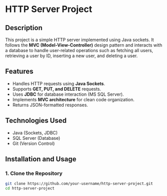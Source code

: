 # HTTP Server Project

## Description
This project is a simple HTTP server implemented using Java sockets. It follows the **MVC (Model-View-Controller)** design pattern and interacts with a database to handle user-related operations such as fetching all users, retrieving a user by ID, inserting a new user, and deleting a user.

## Features
- Handles HTTP requests using **Java Sockets**.
- Supports **GET, PUT, and DELETE** requests.
- Uses **JDBC** for database interaction (MS SQL Server).
- Implements **MVC architecture** for clean code organization.
- Returns JSON-formatted responses.

## Technologies Used
- Java (Sockets, JDBC)
- SQL Server (Database)
- Git (Version Control)

## Installation and Usage
### 1. Clone the Repository
```bash
git clone https://github.com/your-username/http-server-project.git
cd http-server-project
